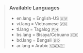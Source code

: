 > <h3> Available Languages </h3>
>
> - en.lang = English-US 🇺🇲
> - vi.lang = Vietnamese 🇻🇳
> - tl.lang = Tagalog 🇵🇭
> - bs.lang = Bisaya/Cebuano 🇵🇭
> - bd.lang = Bengali 🇧🇩
> - ar.lang = Arabic 🇸🇦🇦🇪
